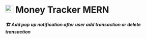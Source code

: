 # <img src="https://user-images.githubusercontent.com/100275369/203374771-cd3d2c2c-cc21-4f98-8304-4642328c1288.png" width="25px"/> Money Tracker MERN

##### 🏗️  Add pop up notification after user add transaction or delete transaction
 
